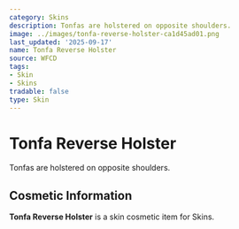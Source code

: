 ```yaml
---
category: Skins
description: Tonfas are holstered on opposite shoulders.
image: ../images/tonfa-reverse-holster-ca1d45ad01.png
last_updated: '2025-09-17'
name: Tonfa Reverse Holster
source: WFCD
tags:
- Skin
- Skins
tradable: false
type: Skin
---
```


# Tonfa Reverse Holster

Tonfas are holstered on opposite shoulders.

## Cosmetic Information

**Tonfa Reverse Holster** is a skin cosmetic item for Skins.

